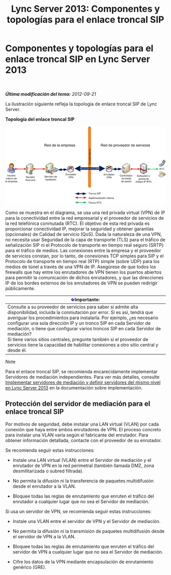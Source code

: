 ﻿---
title: 'Lync Server 2013: Componentes y topologías para el enlace troncal SIP'
TOCTitle: Componentes y topologías para el enlace troncal SIP
ms:assetid: 8ed9a9d0-517e-4f36-a131-22cdafa257fa
ms:mtpsurl: https://technet.microsoft.com/es-es/library/Gg398720(v=OCS.15)
ms:contentKeyID: 48275993
ms.date: 01/07/2017
mtps_version: v=OCS.15
ms.translationtype: HT
---

# Componentes y topologías para el enlace troncal SIP en Lync Server 2013

 

_**Última modificación del tema:** 2012-09-21_

La ilustración siguiente refleja la topología de enlace troncal SIP de Lync Server.

**Topología del enlace troncal SIP**

![Topología de enlace troncal SIP](images/Gg398720.669fb55d-7c81-4e21-9421-fabc43d6e064(OCS.15).jpg "Topología de enlace troncal SIP")

Como se muestra en el diagrama, se usa una red privada virtual (VPN) de IP para la conectividad entre la red empresarial y el proveedor de servicios de la red telefónica conmutada (RTC). El objetivo de esta red privada es proporcionar conectividad IP, mejorar la seguridad y obtener garantías (opcionales) de Calidad de servicio (QoS). Dada la naturaleza de una VPN, no necesita usar Seguridad de la capa de transporte (TLS) para el tráfico de señalización SIP ni el Protocolo de transporte en tiempo real seguro (SRTP) para el tráfico de medios. Las conexiones entre la empresa y el proveedor de servicios constan, por lo tanto, de conexiones TCP simples para SIP y el Protocolo de transporte en tiempo real (RTP) simple (sobre UDP) para los medios de túnel a través de una VPN de IP. Asegúrese de que todos los firewalls que hay entre los enrutadores de VPN tienen los puertos abiertos para permitir la comunicación de dichos enrutadores, y que las direcciones IP de los bordes externos de los enrutadores de VPN se pueden redirigir públicamente.

<table>
<thead>
<tr class="header">
<th><img src="images/Gg425917.important(OCS.15).gif" title="important" alt="important" />Importante:</th>
</tr>
</thead>
<tbody>
<tr class="odd">
<td>Consulte a su proveedor de servicios para saber si admite alta disponibilidad, incluida la conmutación por error. Si es así, tendrá que averiguar los procedimientos para instalarla. Por ejemplo, ¿es necesario configurar una sola dirección IP y un tronco SIP en cada Servidor de mediación, o tiene que configurar varios troncos SIP en cada Servidor de mediación?<br />
Si tiene varios sitios centrales, pregunte también si el proveedor de servicios tiene la capacidad de habilitar conexiones a otro sitio central y desde él.</td>
</tr>
</tbody>
</table>



> [!NOTE]
> Para el enlace troncal SIP, se recomienda encarecidamente implementar Servidores de mediación independientes. Para ver más detalles, consulte <A href="lync-server-2013-deploying-mediation-servers-and-defining-peers.md">Implementar servidores de mediación y definir servidores del mismo nivel en Lync Server 2013</A> en la documentación sobre implementación.



## Protección del servidor de mediación para el enlace troncal SIP

Por motivos de seguridad, debe instalar una LAN virtual (VLAN) por cada conexión que haya entre ambos enrutadores de VPN. El proceso concreto para instalar una VLAN varía según el fabricante del enrutador. Para obtener información detallada, contacte con el proveedor de su enrutador.

Se recomienda seguir estas instrucciones:

  - Instale una LAN virtual (VLAN) entre el Servidor de mediación y el enrutador de VPN en la red perimetral (también llamada DMZ, zona desmilitarizada o subred filtrada).

  - No permita la difusión ni la transferencia de paquetes multidifusión desde el enrutador a la VLAN.

  - Bloquee todas las reglas de enrutamiento que enruten el tráfico del enrutador a cualquier lugar que no sea el Servidor de mediación.

Si usa un servidor de VPN, se recomienda seguir estas instrucciones:

  - Instale una VLAN entre el servidor de VPN y el Servidor de mediación.

  - No permita la difusión ni la transmisión de paquetes multidifusión desde el servidor de VPN a la VLAN.

  - Bloquee todas las reglas de enrutamiento que enruten el tráfico del servidor de VPN a cualquier lugar que no sea el Servidor de mediación.

  - Cifre los datos de la VPN mediante encapsulación de enrutamiento genérico (GRE).

